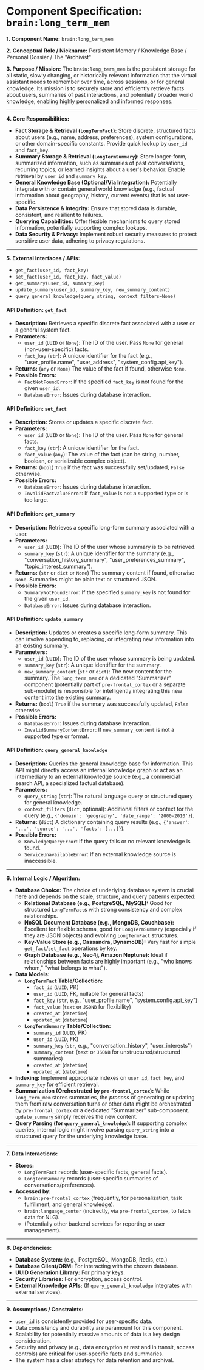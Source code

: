 # Component Specification: `brain:long_term_mem`

**1. Component Name:** `brain:long_term_mem`

**2. Conceptual Role / Nickname:** Persistent Memory / Knowledge Base / Personal Dossier / The "Archivist"

**3. Purpose / Mission:**
The `brain:long_term_mem` is the persistent storage for all static, slowly changing, or historically relevant information that the virtual assistant needs to remember over time, across sessions, or for general knowledge. Its mission is to securely store and efficiently retrieve facts about users, summaries of past interactions, and potentially broader world knowledge, enabling highly personalized and informed responses.

---

**4. Core Responsibilities:**

* **Fact Storage & Retrieval (`LongTermFact`):** Store discrete, structured facts about users (e.g., name, address, preferences), system configurations, or other domain-specific constants. Provide quick lookup by `user_id` and `fact_key`.
* **Summary Storage & Retrieval (`LongTermSummary`):** Store longer-form, summarized information, such as summaries of past conversations, recurring topics, or learned insights about a user's behavior. Enable retrieval by `user_id` and `summary_key`.
* **General Knowledge Base (Optional/Via Integration):** Potentially integrate with or contain general world knowledge (e.g., factual information about geography, history, current events) that is not user-specific.
* **Data Persistence & Integrity:** Ensure that stored data is durable, consistent, and resilient to failures.
* **Querying Capabilities:** Offer flexible mechanisms to query stored information, potentially supporting complex lookups.
* **Data Security & Privacy:** Implement robust security measures to protect sensitive user data, adhering to privacy regulations.

---

**5. External Interfaces / APIs:**

* `get_fact(user_id, fact_key)`
* `set_fact(user_id, fact_key, fact_value)`
* `get_summary(user_id, summary_key)`
* `update_summary(user_id, summary_key, new_summary_content)`
* `query_general_knowledge(query_string, context_filters=None)`

#### API Definition: `get_fact`

* **Description:** Retrieves a specific discrete fact associated with a user or a general system fact.
* **Parameters:**
    * `user_id` (`UUID` or `None`): The ID of the user. Pass `None` for general (non-user-specific) facts.
    * `fact_key` (`str`): A unique identifier for the fact (e.g., "user_profile.name", "user_address", "system_config.api_key").
* **Returns:** (`any` or `None`) The value of the fact if found, otherwise `None`.
* **Possible Errors:**
    * `FactNotFoundError`: If the specified `fact_key` is not found for the given `user_id`.
    * `DatabaseError`: Issues during database interaction.

#### API Definition: `set_fact`

* **Description:** Stores or updates a specific discrete fact.
* **Parameters:**
    * `user_id` (`UUID` or `None`): The ID of the user. Pass `None` for general facts.
    * `fact_key` (`str`): A unique identifier for the fact.
    * `fact_value` (`any`): The value of the fact (can be string, number, boolean, or serializable complex object).
* **Returns:** (`bool`) `True` if the fact was successfully set/updated, `False` otherwise.
* **Possible Errors:**
    * `DatabaseError`: Issues during database interaction.
    * `InvalidFactValueError`: If `fact_value` is not a supported type or is too large.

#### API Definition: `get_summary`

* **Description:** Retrieves a specific long-form summary associated with a user.
* **Parameters:**
    * `user_id` (`UUID`): The ID of the user whose summary is to be retrieved.
    * `summary_key` (`str`): A unique identifier for the summary (e.g., "conversation_history_summary", "user_preferences_summary", "topic_interest_summary").
* **Returns:** (`str` or `dict` or `None`) The summary content if found, otherwise `None`. Summaries might be plain text or structured JSON.
* **Possible Errors:**
    * `SummaryNotFoundError`: If the specified `summary_key` is not found for the given `user_id`.
    * `DatabaseError`: Issues during database interaction.

#### API Definition: `update_summary`

* **Description:** Updates or creates a specific long-form summary. This can involve appending to, replacing, or integrating new information into an existing summary.
* **Parameters:**
    * `user_id` (`UUID`): The ID of the user whose summary is being updated.
    * `summary_key` (`str`): A unique identifier for the summary.
    * `new_summary_content` (`str` or `dict`): The new content for the summary. The `long_term_mem` or a dedicated "Summarizer" component (potentially part of `pre-frontal_cortex` or a separate sub-module) is responsible for intelligently integrating this new content into the existing summary.
* **Returns:** (`bool`) `True` if the summary was successfully updated, `False` otherwise.
* **Possible Errors:**
    * `DatabaseError`: Issues during database interaction.
    * `InvalidSummaryContentError`: If `new_summary_content` is not a supported type or format.

#### API Definition: `query_general_knowledge`

* **Description:** Queries the general knowledge base for information. This API might directly access an internal knowledge graph or act as an intermediary to an external knowledge source (e.g., a commercial search API, a specialized factual database).
* **Parameters:**
    * `query_string` (`str`): The natural language query or structured query for general knowledge.
    * `context_filters` (`dict`, optional): Additional filters or context for the query (e.g., `{'domain': 'geography', 'date_range': '2000-2010'}`).
* **Returns:** (`dict`) A dictionary containing query results (e.g., `{'answer': '...', 'source': '...', 'facts': [...]}`).
* **Possible Errors:**
    * `KnowledgeQueryError`: If the query fails or no relevant knowledge is found.
    * `ServiceUnavailableError`: If an external knowledge source is inaccessible.

---

**6. Internal Logic / Algorithm:**

* **Database Choice:** The choice of underlying database system is crucial here and depends on the scale, structure, and query patterns expected:
    * **Relational Database (e.g., PostgreSQL, MySQL):** Good for structured `LongTermFact`s with strong consistency and complex relationships.
    * **NoSQL Document Database (e.g., MongoDB, Couchbase):** Excellent for flexible schema, good for `LongTermSummary` (especially if they are JSON objects) and evolving `LongTermFact` structures.
    * **Key-Value Store (e.g., Cassandra, DynamoDB):** Very fast for simple `get_fact`/`set_fact` operations by key.
    * **Graph Database (e.g., Neo4j, Amazon Neptune):** Ideal if relationships between facts are highly important (e.g., "who knows whom," "what belongs to what").
* **Data Models:**
    * **`LongTermFact` Table/Collection:**
        * `fact_id` (`UUID`, PK)
        * `user_id` (`UUID`, FK, nullable for general facts)
        * `fact_key` (`str`, e.g., "user_profile.name", "system.config.api_key")
        * `fact_value` (`text` or `JSONB` for flexibility)
        * `created_at` (`datetime`)
        * `updated_at` (`datetime`)
    * **`LongTermSummary` Table/Collection:**
        * `summary_id` (`UUID`, PK)
        * `user_id` (`UUID`, FK)
        * `summary_key` (`str`, e.g., "conversation_history", "user_interests")
        * `summary_content` (`text` or `JSONB` for unstructured/structured summaries)
        * `created_at` (`datetime`)
        * `updated_at` (`datetime`)
* **Indexing:** Implement appropriate indexes on `user_id`, `fact_key`, and `summary_key` for efficient retrieval.
* **Summarization (Orchestrated by `pre-frontal_cortex`):** While `long_term_mem` stores summaries, the *process* of generating or updating them from raw conversation turns or other data might be orchestrated by `pre-frontal_cortex` or a dedicated "Summarizer" sub-component. `update_summary` simply receives the new content.
* **Query Parsing (for `query_general_knowledge`):** If supporting complex queries, internal logic might involve parsing `query_string` into a structured query for the underlying knowledge base.

---

**7. Data Interactions:**

* **Stores:**
    * `LongTermFact` records (user-specific facts, general facts).
    * `LongTermSummary` records (user-specific summaries of conversations/preferences).
* **Accessed by:**
    * `brain:pre-frontal_cortex` (frequently, for personalization, task fulfillment, and general knowledge).
    * `brain:language_center` (indirectly, via `pre-frontal_cortex`, to fetch data for NLG).
    * (Potentially other backend services for reporting or user management).

---

**8. Dependencies:**

* **Database System:** (e.g., PostgreSQL, MongoDB, Redis, etc.)
* **Database Client/ORM:** For interacting with the chosen database.
* **UUID Generation Library:** For primary keys.
* **Security Libraries:** For encryption, access control.
* **External Knowledge APIs:** (If `query_general_knowledge` integrates with external services).

---

**9. Assumptions / Constraints:**

* `user_id` is consistently provided for user-specific data.
* Data consistency and durability are paramount for this component.
* Scalability for potentially massive amounts of data is a key design consideration.
* Security and privacy (e.g., data encryption at rest and in transit, access controls) are critical for user-specific facts and summaries.
* The system has a clear strategy for data retention and archival.